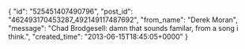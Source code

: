  {
   "id": "525451407490796",
   "post_id": "462493170453287_492149117487692",
   "from_name": "Derek Moran",
   "message": "Chad Brodgesell: damn that sounds familar, from a song i think.",
   "created_time": "2013-06-15T18:45:05+0000"
 }

